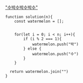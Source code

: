 ["수박수박수박수"]('https://school.programmers.co.kr/learn/courses/30/lessons/12922')


```
function solution(n){
    const watermelon = [];
    
    
    for(let i = 0; i < n; i++){
        if (i % 2 === 1){
            watermelon.push("박")
        } else {
            watermelon.push("수")
        }
    }
    
  return watermelon.join("")
}
```